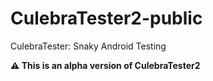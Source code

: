 # CulebraTester2-public
CulebraTester: Snaky Android Testing

**⚠️ This is an alpha version of CulebraTester2**

